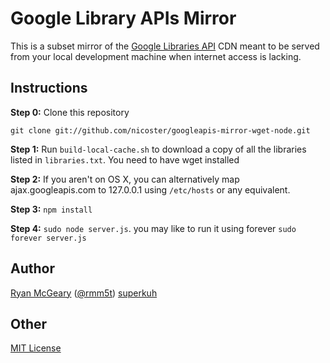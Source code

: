 # Google Library APIs Mirror

This is a subset mirror of the [Google Libraries API](http://code.google.com/apis/libraries/devguide.html) CDN meant to be served
from your local development machine when internet access is lacking.

## Instructions

**Step 0:** Clone this repository

    git clone git://github.com/nicoster/googleapis-mirror-wget-node.git

**Step 1:** Run `build-local-cache.sh` to download a copy of all the libraries listed in
  `libraries.txt`. You need to have wget installed

**Step 2:** If you aren't on OS X, you can alternatively map ajax.googleapis.com to
127.0.0.1 using `/etc/hosts` or any equivalent. 

**Step 3:**  `npm install`

**Step 4:**  `sudo node server.js`. you may like to run it using forever `sudo forever server.js`

## Author

[Ryan McGeary](http://ryan.mcgeary.org) ([@rmm5t](http://twitter.com/rmm5t))
[superkuh](http://superkuh.com/ajaxgoogleapis.html)


## Other

[MIT License](http://www.opensource.org/licenses/mit-license.php)
